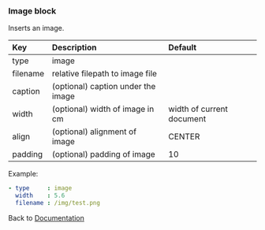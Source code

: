 


### <a name="manual"></a> Image block

Inserts an image.

| Key       |      Description      | Default |
|:----------|:--------------------- | :----- |
| type      |  image                 |  
| filename  |  relative filepath to image file        |
| caption   |  (optional) caption under the image                 |  
| width     |  (optional) width of image in cm        | width of current document |
| align     |  (optional) alignment of image        | CENTER |
| padding   |  (optional) padding of image        | 10 |

Example:
```YAML
- type     : image
  width    : 5.6
  filename : /img/test.png
```

Back to [Documentation](../../../README.md#block_external)
